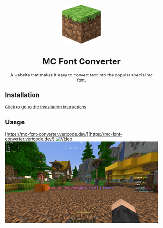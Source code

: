 <p align="center">
    <img height="128" src="./public/src/img/mc-logo.png" width="128" alt="VCD-Logo"/>
</p>
<h1 align="center">MC Font Converter</h1>
<p align="center">A website that makes it easy to convert text into the popular special mc font.</p>

## Installation

[Click to go to the installation instructions](Installation.md)

## Usage

[https://mc-font-converter.vertcode.dev/](https://mc-font-converter.vertcode.dev/)
![Video](/resources/example.gif)
![Screenshot](/resources/screenshot.png)